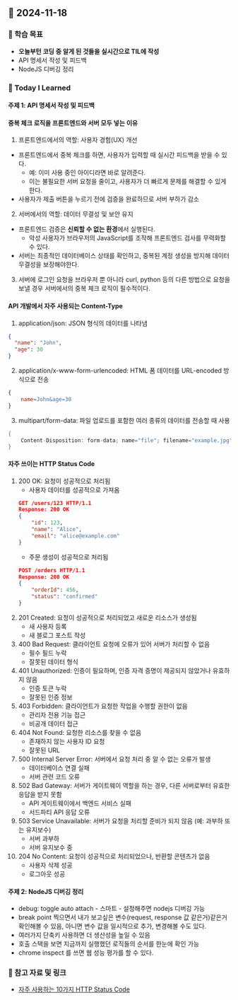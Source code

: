 ## 📆 2024-11-18

### 🔔 학습 목표

- <strong>오늘부턴 코딩 중 알게 된 것들을 실시간으로 TIL에 작성</strong>
- API 명세서 작성 및 피드백
- NodeJS 디버깅 정리

### 🚀 Today I Learned

#### 주제 1: API 명세서 작성 및 피드백

#### 중복 체크 로직을 프론트엔드와 서버 모두 넣는 이유

1. 프론트엔드에서의 역할: 사용자 경험(UX) 개선

- 프론트엔드에서 중복 체크를 하면, 사용자가 입력할 때 실시간 피드백을 받을 수 있다.
  - 예: 이미 사용 중인 아이디라면 바로 알려준다.
  - 이는 불필요한 서버 요청을 줄이고, 사용자가 더 빠르게 문제를 해결할 수 있게 한다.
- 사용자가 제출 버튼을 누르기 전에 검증을 완료하므로 서버 부하가 감소

2. 서버에서의 역할: 데이터 무결성 및 보안 유지

- 프론트엔드 검증은 <b>신뢰할 수 없는 환경</b>에서 실행된다.
  - 악성 사용자가 브라우저의 JavaScript를 조작해 프론트엔드 검사를 무력화할 수 있다.
- 서버는 최종적인 데이터베이스 상태를 확인하고, 중복된 계정 생성을 방지해 데이터 무결성을 보장해야한다.

3. 서버에 로그인 요청을 브라우저 뿐 아니라 curl, python 등의 다른 방법으로 요청을 보낼 경우 서버에서의 중복 체크 로직이 필수적이다.

#### API 개발에서 자주 사용되는 Content-Type

1. application/json: JSON 형식의 데이터를 나타냄

```json
{
  "name": "John",
  "age": 30
}
```

2. application/x-www-form-urlencoded: HTML 폼 데이터를 URL-encoded 방식으로 전송

```makefile
{
    name=John&age=30
}
```

3. multipart/form-data: 파일 업로드를 포함한 여러 종류의 데이터를 전송할 때 사용

```java
{
    Content-Disposition: form-data; name="file"; filename="example.jpg"
}
```

#### 자주 쓰이는 HTTP Status Code

1. 200 OK: 요청이 성공적으로 처리됨
   - 사용자 데이터를 성공적으로 가져옴
   ```json
   GET /users/123 HTTP/1.1
   Response: 200 OK
   {
       "id": 123,
       "name": "Alice",
       "email": "alice@example.com"
   }
   ```
   - 주문 생성이 성공적으로 처리됨
   ```json
   POST /orders HTTP/1.1
   Response: 200 OK
   {
       "orderId": 456,
       "status": "confirmed"
   }
   ```
2. 201 Created: 요청이 성공적으로 처리되었고 새로운 리소스가 생성됨
   - 새 사용자 등록
   - 새 블로그 포스트 작성
3. 400 Bad Request: 클라이언트 요청에 오류가 있어 서버가 처리할 수 없음
   - 필수 필드 누락
   - 잘못된 데이터 형식
4. 401 Unauthorized: 인증이 필요하며, 인증 자격 증명이 제공되지 않았거나 유효하지 않음
   - 인증 토큰 누락
   - 잘못된 인증 정보
5. 403 Forbidden: 클라이언트가 요청한 작업을 수행할 권한이 없음
   - 관리자 전용 기능 접근
   - 비공개 데이터 접근
6. 404 Not Found: 요청한 리소스를 찾을 수 없음
   - 존재하지 않는 사용자 ID 요청
   - 잘못된 URL
7. 500 Internal Server Error: 서버에서 요청 처리 중 알 수 없는 오류가 발생
   - 데이터베이스 연결 실패
   - 서버 관련 코드 오류
8. 502 Bad Gateway: 서버가 게이트웨이 역할을 하는 경우, 다른 서버로부터 유효한 응답을 받지 못함
   - API 게이트웨이에서 백엔드 서비스 실패
   - 서드파티 API 응답 오류
9. 503 Service Unavailable: 서버가 요청을 처리할 준비가 되지 않음 (예: 과부하 또는 유지보수)
   - 서버 과부하
   - 서버 유지보수 중
10. 204 No Content: 요청이 성공적으로 처리되었으나, 반환할 콘텐츠가 없음
    - 사용자 삭제 성공
    - 로그아웃 성공

#### 주제 2: NodeJS 디버깅 정리

- debug: toggle auto attach - 스마트 - 설정해주면 nodejs 디버깅 가능
- break point 찍으면서 내가 보고싶은 변수(request, response 값 같은거)같은거 확인해볼 수 있음, 아니면 변수 값을 일시적으로 추가, 변경해볼 수도 있다.
- 여러가지 단축키 사용하면 더 생산성을 높일 수 있음
- 호출 스택을 보면 지금까지 실행했던 로직들의 순서를 한눈에 확인 가능
- chrome inspect 를 쓰면 웹 성능 평가를 할 수 있다.

### 📰 참고 자료 및 링크

- [자주 사용하는 10가지 HTTP Status Code](https://velog.io/@hseoy/%EC%9E%90%EC%A3%BC-%EC%82%AC%EC%9A%A9%ED%95%98%EB%8A%94-10%EA%B0%80%EC%A7%80-HTTP-Status-Code)
